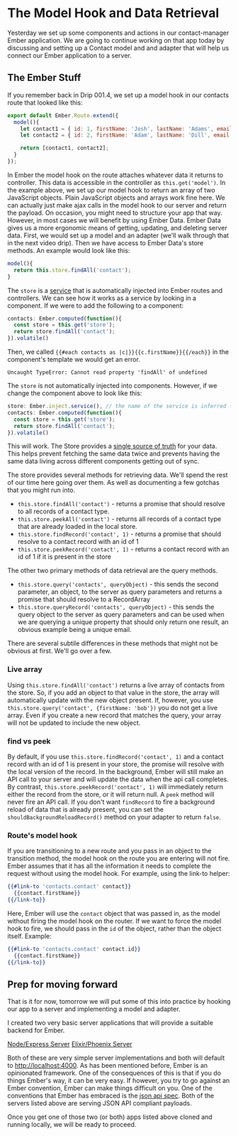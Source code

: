 # The Model Hook and Data Retrieval

Yesterday we set up some components and actions in our contact-manager Ember application. We are going to continue working on that app today by discussing and setting up a Contact model and and adapter that will help us connect our Ember application to a server.

## The Ember Stuff

If you remember back in Drip 001.4, we set up a model hook in our contacts route that looked like this:

```JavaScript
export default Ember.Route.extend({
  model(){
    let contact1 = { id: 1, firstName: 'Josh', lastName: 'Adams', email: 'josh@dailydrip.com'};
    let contact2 = { id: 2, firstName: 'Adam', lastName: 'Dill', email: 'adam@dailydrip.com'};

    return [contact1, contact2];
  }
});
```

In Ember the model hook on the route attaches whatever data it returns to controller. This data is accessible in the controller as `this.get('model')`. In the example above, we set up our model hook to return an array of two JavaScript objects. Plain JavaScript objects and arrays work fine here. We can actually just make ajax calls in the model hook to our server and return the payload. On occasion, you might need to structure your app that way. However, in most cases we will benefit by using Ember Data. Ember Data gives us a more ergonomic means of getting, updating, and deleting server data. First, we would set up a model and an adapter (we'll walk through that in the next video drip). Then we have access to Ember Data's store methods. An example would look like this:

```JavaScript
model(){
  return this.store.findAll('contact');
}
```
The `store` is a [service](https://guides.emberjs.com/v2.6.0/applications/services/) that is automatically injected into Ember routes and controllers. We can see how it works as a service by looking in a component. If we were to add the following to a component:

```js
contacts: Ember.computed(function(){
  const store = this.get('store');
  return store.findAll('contact');  
}).volatile()
```

Then, we called `{{#each contacts as |c|}}{{c.firstName}}{{/each}}` in the component's template we would get an error.

```console
Uncaught TypeError: Cannot read property 'findAll' of undefined
```

The `store` is not automatically injected into components. However, if we change the component above to look like this:

```js
store: Ember.inject.service(), // the name of the service is inferred from the property name
contacts: Ember.computed(function(){
  const store = this.get('store');
  return store.findAll('contact');  
}).volatile()
```

This will work. The Store provides a [single source of truth](https://guides.emberjs.com/v2.6.0/models/#toc_the-store-and-a-single-source-of-truth) for your data. This helps prevent fetching the same data twice and prevents having the same data living across different components getting out of sync.

The store provides several methods for retrieving data. We'll spend the rest of our time here going over them. As well as documenting a few gotchas that you might run into.

* `this.store.findAll('contact')` - returns a promise that should resolve to all records of a contact type.
* `this.store.peekAll('contact')` - returns all records of a contact type that are already loaded in the local store.
* `this.store.findRecord('contact', 1)` - returns a promise that should resolve to a contact record with an id of 1
* `this.store.peekRecord('contact', 1)` - returns a contact record with an id of 1 if it is present in the store

The other two primary methods of data retrieval are the query methods.

* `this.store.query('contacts', queryObject)` - this sends the second parameter, an object, to the server as query parameters and returns a promise that should resolve to a RecordArray
* `this.store.queryRecord('contacts', queryObject)` - this sends the query object to the server as query parameters and can be used when we are querying a unique property that should only return one result, an obvious example being a unique email.

There are several subtile differences in these methods that might not be obvious at first. We'll go over a few.

### Live array

Using `this.store.findAll('contact')` returns a live array of contacts from the store. So, if you add an object to that value in the store, the array will automatically update with the new object present. If, however, you use `this.store.query('contact', {firstName: 'bob'})` you do not get a live array. Even if you create a new record that matches the query, your array will not be updated to include the new object.

### find vs peek

By default, if you use `this.store.findRecord('contact', 1)` and a contact record with an id of 1 is present in your store, the promise will resolve with the local version of the record. In the background, Ember will still make an API call to your server and will update the data when the api call completes. By contrast, `this.store.peekRecord('contact', 1)` will immediately return either the record from the store, or it will return null. A `peek` method will never fire an API call. If you don't want `findRecord` to fire a background reload of data that is already present, you can set the `shouldBackgroundReloadRecord()` method on your adapter to return `false`.

### Route's model hook

If you are transitioning to a new route and you pass in an object to the transition method, the model hook on the route you are entering will not fire. Ember assumes that it has all the information it needs to complete the request without using the model hook. For example, using the link-to helper:

```hbs
{{#link-to 'contacts.contact' contact}}
  {{contact.firstName}}
{{/link-to}}
```
Here, Ember will use the `contact` object that was passed in, as the model without firing the model hook on the router. If we want to force the model hook to fire, we should pass in the `id` of the object, rather than the object itself. Example:

```hbs
{{#link-to 'contacts.contact' contact.id}}
  {{contact.firstName}}
{{/link-to}}
```

## Prep for moving forward

That is it for now, tomorrow we will put some of this into practice by hooking our app to a server and implementing a model and adapter.

I created two very basic server applications that will provide a suitable backend for Ember.

[Node/Express Server](https://github.com/baroquon/contact_manager_backend_node)
[Elixir/Phoenix Server](https://github.com/baroquon/contact_manager_backend)

Both of these are very simple server implementations and both will default to [http://localhost:4000](http://localhost:4000). As has been mentioned before, Ember is an opinionated framework. One of the consequences of this is that if you do things Ember's way, it can be very easy. If however, you try to go against an Ember convention, Ember can make things difficult on you. One of the conventions that Ember has embraced is the [json api spec](http://jsonapi.org/). Both of the servers listed above are serving JSON API compliant payloads.

Once you get one of those two (or both) apps listed above cloned and running locally, we will be ready to proceed.
